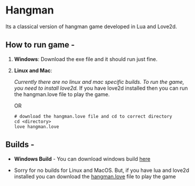 # Hangman

Its a classical version of hangman game developed in Lua and Love2d.

## How to run game -

1. **Windows**: Download the exe file and it should run just fine.
2. **Linux and Mac**: 

    *Currently there are no linux and mac specific builds. To run the game, you need to install love2d.* 
    If you have love2d installed then you can run the hangman.love file to play the game. 

    OR

    ```
    # download the hangman.love file and cd to correct directory
    cd <directory>
    love hangman.love
    ```



## Builds - 

- **Windows Build** - You can download windows build [here]('./builds/hangman-windows.exe')

- Sorry for no builds for Linux and MacOS. But, if you have lua and love2d installed you can download the [hangman.love]('./builds/hangmam.love') file to play the game